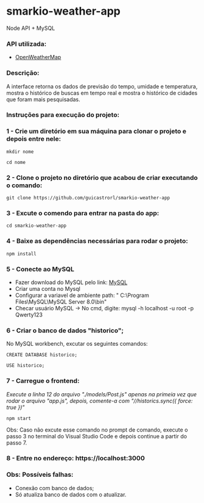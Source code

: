 # smarkio-weather-app

Node API + MySQL

### API utilizada:

- [OpenWeatherMap](https://openweathermap.com)

### Descrição:

A interface retorna os dados de previsão do tempo, umidade e temperatura, mostra o histórico de buscas em tempo real e mostra o histórico de cidades que foram mais pesquisadas.

### Instruções para execução do projeto:

### 1 - Crie um diretório em sua máquina para clonar o projeto e depois entre nele:
```
mkdir nome
```
```
cd nome
```

### 2 - Clone o projeto no diretório que acabou de criar executando o comando:
```
git clone https://github.com/guicastrorl/smarkio-weather-app
```

### 3 - Excute o comendo para entrar na pasta do app:
```
cd smarkio-weather-app
```

### 4 - Baixe as dependências necessárias para rodar o projeto:
```
npm install
```

### 5 - Conecte ao MySQL
- Fazer download do MySQL pelo link: [MySQL](https://www.mysql.com/downloads/)
- Criar uma conta no Mysql
- Configurar a variavel de ambiente path: " C:\Program Files\MySQL\MySQL Server 8.0\bin"
- Checar usuário MySQL -> No cmd, digite: mysql -h localhost -u root -p Qwerty123

### 6 - Criar o banco de dados "historico";
No MySQL workbench, excutar os seguintes comandos:
```
CREATE DATABASE historico;
```
```
USE historico;
```

### 7 - Carregue o frontend:
*Execute a linha 12 do arquivo "./models/Post.js" apenas na primeia vez que rodar o arquivo "app.js", depois, comente-a com "//historics.sync({ force: true })"*
```
npm start
```

Obs: Caso não excute esse comando no prompt de comando, execute o passo 3 no terminal do Visual Studio Code e depois continue a partir do passo 7.

### 8 - Entre no endereço: https://localhost:3000

### Obs: Possíveis falhas:
- Conexão com banco de dados;
- Só atualiza banco de dados com o atualizar.
